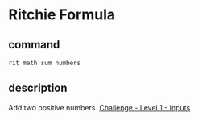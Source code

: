 # Ritchie Formula

## command

```bash
rit math sum numbers
```

## description

Add two positive numbers. [Challenge - Level 1 - Inputs](https://docs.ritchiecli.io/v/v2.0-pt/challenges/level-1)

